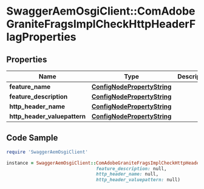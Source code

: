 # SwaggerAemOsgiClient::ComAdobeGraniteFragsImplCheckHttpHeaderFlagProperties

## Properties

Name | Type | Description | Notes
------------ | ------------- | ------------- | -------------
**feature_name** | [**ConfigNodePropertyString**](ConfigNodePropertyString.md) |  | [optional] 
**feature_description** | [**ConfigNodePropertyString**](ConfigNodePropertyString.md) |  | [optional] 
**http_header_name** | [**ConfigNodePropertyString**](ConfigNodePropertyString.md) |  | [optional] 
**http_header_valuepattern** | [**ConfigNodePropertyString**](ConfigNodePropertyString.md) |  | [optional] 

## Code Sample

```ruby
require 'SwaggerAemOsgiClient'

instance = SwaggerAemOsgiClient::ComAdobeGraniteFragsImplCheckHttpHeaderFlagProperties.new(feature_name: null,
                                 feature_description: null,
                                 http_header_name: null,
                                 http_header_valuepattern: null)
```


